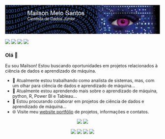 <img src="https://github.com/mailsonsantos2020/mailsonsantos2020/blob/master/Mailson-1.png">

[<img src="https://img.shields.io/badge/-LinkedIn-blue?style=flat-square&logo=Linkedin&logoColor=white&link=https://www.linkedin.com/in/mailson-melo-dos-santos-81928a30/">](https://www.linkedin.com/in/mailson-melo-dos-santos-81928a30/) [<img src="https://img.shields.io/badge/-Gmail-c14438?style=flat-square&logo=Gmail&logoColor=white&link=mailto:mailson.melo.santos@gmail.com">](mailto:mailson.melo.santos@gmail.com) [<img src="https://img.shields.io/badge/-Whatsapp-4CA143?style=flat-square&labelColor=4CA143&logo=whatsapp&logoColor=white&link=https://api.whatsapp.com/send?phone=55+82+999258688&text=Hello!">](https://api.whatsapp.com/send?phone=55+82+999258688&text=Olá!) [<img src ="https://img.shields.io/website-up-down-green-red/http/perso.crans.org.svg">](https://mailsonsantos2020.github.io/) 

<!---
your comment goes here  
and here   
-->

### Olá 👋 
Eu sou Mailson! Estou buscando oportunidades em projetos relacionados à ciência de dados e aprendizado de máquina.
- 🔭 Atualmente estou trabalhando como analista de sistemas, mas, com um olhar para ciência de dados e aprendizado de máquina...
- 🌱 Atualmente estou aprendendo mais sobre o aprendizado de máquina, python, R, Power BI e Tableau...
- 👯 Estou procurando colaborar em projetos de ciência de dados e aprendizado de máquina...
- 🌐 Visite meu [website portfólio](https://mailsonsantos2020.github.io/) de projetos, informações e contatos.

<p align = "center">
  <img src = "https://github-readme-stats.vercel.app/api?username=mailsonsantos2020&show_icons=true&theme=radical&line_height=27"> <img src = "https://github-readme-stats.vercel.app/api/top-langs/?username=pr2tik1&hide=CSS,HTML&theme=tokyonight&line_height=27">
</p>

<p align="center">
<img src="https://i.giphy.com/media/LMt9638dO8dftAjtco/200.webp" width="80"> <img src="https://media.giphy.com/media/b2st8VdTIkG5y/giphy.gif" width="80"> <img src="https://i.giphy.com/media/KzJkzjggfGN5Py6nkT/200.webp" width="80"> <img src="https://media.giphy.com/media/kH6CqYiquZawmU1HI6/giphy.gif" width ="80"/> 
</p>